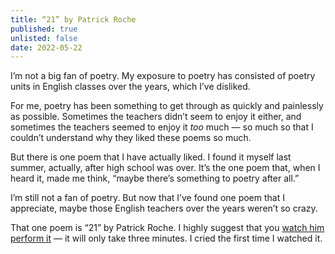 ```yaml
---
title: “21” by Patrick Roche
published: true
unlisted: false
date: 2022-05-22
---
```


I’m not a big fan of poetry. My exposure to poetry has consisted of poetry units in English classes over the years, which I’ve disliked.

For me, poetry has been something to get through as quickly and painlessly as possible. Sometimes the teachers didn’t seem to enjoy it either, and sometimes the teachers seemed to enjoy it _too_ much — so much so that I couldn’t understand why they liked these poems so much.

But there is one poem that I have actually liked. I found it myself last summer, actually, after high school was over. It’s the one poem that, when I heard it, made me think, “maybe there’s something to poetry after all.”

I’m still not a fan of poetry. But now that I’ve found one poem that I appreciate, maybe those English teachers over the years weren’t so crazy.

That one poem is “21” by Patrick Roche. I highly suggest that you [watch him perform it](https://www.youtube.com/watch?v=6LnMhy8kDiQ) — it will only take three minutes. I cried the first time I watched it.
